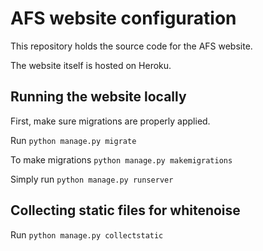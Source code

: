 # AFS website configuration

This repository holds the source code
for the AFS website.

The website itself is hosted on Heroku.



## Running the website locally

First, make sure migrations are properly applied.

Run `python manage.py migrate`

To make migrations `python manage.py makemigrations`

Simply run `python manage.py runserver`

## Collecting static files for whitenoise

Run `python manage.py collectstatic`